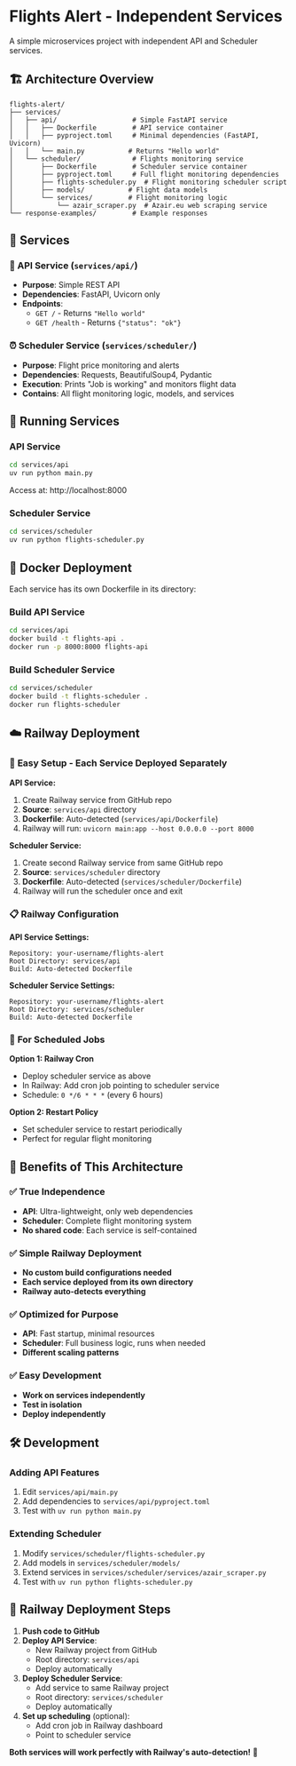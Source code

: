 # Flights Alert - Independent Services

A simple microservices project with independent API and Scheduler services.

## 🏗️ Architecture Overview

```
flights-alert/
├── services/
│   ├── api/                   # Simple FastAPI service
│   │   ├── Dockerfile         # API service container
│   │   ├── pyproject.toml     # Minimal dependencies (FastAPI, Uvicorn)
│   │   └── main.py           # Returns "Hello world"
│   └── scheduler/             # Flights monitoring service
│       ├── Dockerfile         # Scheduler service container
│       ├── pyproject.toml     # Full flight monitoring dependencies
│       ├── flights-scheduler.py  # Flight monitoring scheduler script
│       ├── models/           # Flight data models
│       └── services/         # Flight monitoring logic
│           └── azair_scraper.py  # Azair.eu web scraping service
└── response-examples/         # Example responses
```

## 🎯 Services

### 📡 API Service (`services/api/`)

- **Purpose**: Simple REST API
- **Dependencies**: FastAPI, Uvicorn only
- **Endpoints**:
  - `GET /` - Returns `"Hello world"`
  - `GET /health` - Returns `{"status": "ok"}`

### ⏰ Scheduler Service (`services/scheduler/`)

- **Purpose**: Flight price monitoring and alerts
- **Dependencies**: Requests, BeautifulSoup4, Pydantic
- **Execution**: Prints "Job is working" and monitors flight data
- **Contains**: All flight monitoring logic, models, and services

## 🚀 Running Services

### API Service

```bash
cd services/api
uv run python main.py
```

Access at: http://localhost:8000

### Scheduler Service

```bash
cd services/scheduler
uv run python flights-scheduler.py
```

## 🐳 Docker Deployment

Each service has its own Dockerfile in its directory:

### Build API Service

```bash
cd services/api
docker build -t flights-api .
docker run -p 8000:8000 flights-api
```

### Build Scheduler Service

```bash
cd services/scheduler
docker build -t flights-scheduler .
docker run flights-scheduler
```

## ☁️ Railway Deployment

### 🎯 **Easy Setup - Each Service Deployed Separately**

**API Service:**

1. Create Railway service from GitHub repo
2. **Source**: `services/api` directory
3. **Dockerfile**: Auto-detected (`services/api/Dockerfile`)
4. Railway will run: `uvicorn main:app --host 0.0.0.0 --port 8000`

**Scheduler Service:**

1. Create second Railway service from same GitHub repo
2. **Source**: `services/scheduler` directory
3. **Dockerfile**: Auto-detected (`services/scheduler/Dockerfile`)
4. Railway will run the scheduler once and exit

### 📋 **Railway Configuration**

**API Service Settings:**

```
Repository: your-username/flights-alert
Root Directory: services/api
Build: Auto-detected Dockerfile
```

**Scheduler Service Settings:**

```
Repository: your-username/flights-alert
Root Directory: services/scheduler
Build: Auto-detected Dockerfile
```

### 🔄 **For Scheduled Jobs**

**Option 1: Railway Cron**

- Deploy scheduler service as above
- In Railway: Add cron job pointing to scheduler service
- Schedule: `0 */6 * * *` (every 6 hours)

**Option 2: Restart Policy**

- Set scheduler service to restart periodically
- Perfect for regular flight monitoring

## 🔧 Benefits of This Architecture

### ✅ **True Independence**

- **API**: Ultra-lightweight, only web dependencies
- **Scheduler**: Complete flight monitoring system
- **No shared code**: Each service is self-contained

### ✅ **Simple Railway Deployment**

- **No custom build configurations needed**
- **Each service deployed from its own directory**
- **Railway auto-detects everything**

### ✅ **Optimized for Purpose**

- **API**: Fast startup, minimal resources
- **Scheduler**: Full business logic, runs when needed
- **Different scaling patterns**

### ✅ **Easy Development**

- **Work on services independently**
- **Test in isolation**
- **Deploy independently**

## 🛠️ Development

### Adding API Features

1. Edit `services/api/main.py`
2. Add dependencies to `services/api/pyproject.toml`
3. Test with `uv run python main.py`

### Extending Scheduler

1. Modify `services/scheduler/flights-scheduler.py`
2. Add models in `services/scheduler/models/`
3. Extend services in `services/scheduler/services/azair_scraper.py`
4. Test with `uv run python flights-scheduler.py`

## 🎉 Railway Deployment Steps

1. **Push code to GitHub**
2. **Deploy API Service**:
   - New Railway project from GitHub
   - Root directory: `services/api`
   - Deploy automatically
3. **Deploy Scheduler Service**:
   - Add service to same Railway project
   - Root directory: `services/scheduler`
   - Deploy automatically
4. **Set up scheduling** (optional):
   - Add cron job in Railway dashboard
   - Point to scheduler service

**Both services will work perfectly with Railway's auto-detection!** 🚀
